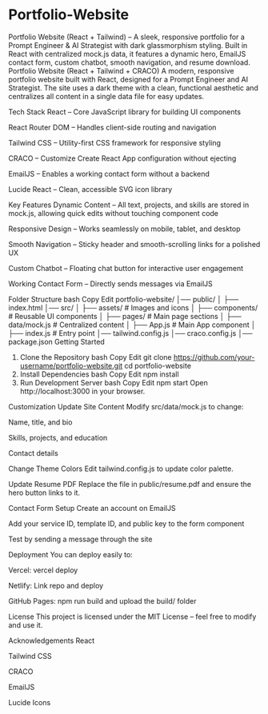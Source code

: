 # Portfolio-Website
Portfolio Website (React + Tailwind) – A sleek, responsive portfolio for a Prompt Engineer &amp; AI Strategist with dark glassmorphism styling. Built in React with centralized mock.js data, it features a dynamic hero, EmailJS contact form, custom chatbot, smooth navigation, and resume download.
Portfolio Website (React + Tailwind + CRACO)
A modern, responsive portfolio website built with React, designed for a Prompt Engineer and AI Strategist.
The site uses a dark theme with a clean, functional aesthetic and centralizes all content in a single data file for easy updates.

Tech Stack
React – Core JavaScript library for building UI components

React Router DOM – Handles client-side routing and navigation

Tailwind CSS – Utility-first CSS framework for responsive styling

CRACO – Customize Create React App configuration without ejecting

EmailJS – Enables a working contact form without a backend

Lucide React – Clean, accessible SVG icon library

Key Features
Dynamic Content – All text, projects, and skills are stored in mock.js, allowing quick edits without touching component code

Responsive Design – Works seamlessly on mobile, tablet, and desktop

Smooth Navigation – Sticky header and smooth-scrolling links for a polished UX

Custom Chatbot – Floating chat button for interactive user engagement

Working Contact Form – Directly sends messages via EmailJS

Folder Structure
bash
Copy
Edit
portfolio-website/
│── public/
│   ├── index.html
│── src/
│   ├── assets/        # Images and icons
│   ├── components/    # Reusable UI components
│   ├── pages/         # Main page sections
│   ├── data/mock.js   # Centralized content
│   ├── App.js         # Main App component
│   ├── index.js       # Entry point
│── tailwind.config.js
│── craco.config.js
│── package.json
Getting Started
1. Clone the Repository
bash
Copy
Edit
git clone https://github.com/your-username/portfolio-website.git
cd portfolio-website
2. Install Dependencies
bash
Copy
Edit
npm install
3. Run Development Server
bash
Copy
Edit
npm start
Open http://localhost:3000 in your browser.

Customization
Update Site Content
Modify src/data/mock.js to change:

Name, title, and bio

Skills, projects, and education

Contact details

Change Theme Colors
Edit tailwind.config.js to update color palette.

Update Resume PDF
Replace the file in public/resume.pdf and ensure the hero button links to it.

Contact Form Setup
Create an account on EmailJS

Add your service ID, template ID, and public key to the form component

Test by sending a message through the site

Deployment
You can deploy easily to:

Vercel: vercel deploy

Netlify: Link repo and deploy

GitHub Pages: npm run build and upload the build/ folder

License
This project is licensed under the MIT License – feel free to modify and use it.

Acknowledgements
React

Tailwind CSS

CRACO

EmailJS

Lucide Icons
